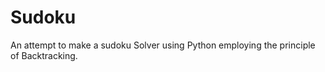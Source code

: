 # Sudoku

An attempt to make a sudoku Solver using Python employing the principle of Backtracking. 

